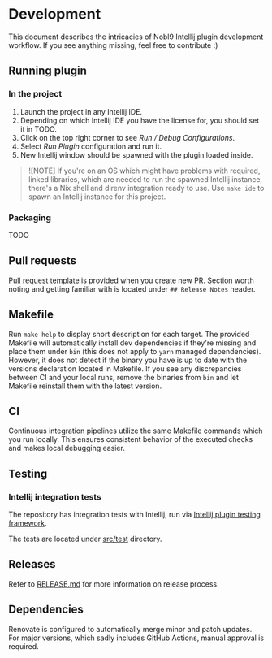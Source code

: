 # Development

This document describes the intricacies of Nobl9 Intellij plugin development workflow.
If you see anything missing, feel free to contribute :)

## Running plugin

### In the project

1. Launch the project in any Intellij IDE.
2. Depending on which Intellij IDE you have the license for, you should set it in TODO.
3. Click on the top right corner to see _Run / Debug Configurations_.
4. Select _Run Plugin_ configuration and run it.
5. New Intellij window should be spawned with the plugin loaded inside.

> ![NOTE]
> If you're on an OS which might have problems with required, linked libraries,
> which are needed to run the spawned Intellij instance,
> there's a Nix shell and direnv integration ready to use.
> Use `make ide` to spawn an Intellij instance for this project.

### Packaging

TODO

## Pull requests

[Pull request template](../.github/pull_request_template.md)
is provided when you create new PR.
Section worth noting and getting familiar with is located under
`## Release Notes` header.

## Makefile

Run `make help` to display short description for each target.
The provided Makefile will automatically install dev dependencies if they're
missing and place them under `bin`
(this does not apply to `yarn` managed dependencies).
However, it does not detect if the binary you have is up to date with the
versions declaration located in Makefile.
If you see any discrepancies between CI and your local runs, remove the
binaries from `bin` and let Makefile reinstall them with the latest version.

## CI

Continuous integration pipelines utilize the same Makefile commands which
you run locally. This ensures consistent behavior of the executed checks
and makes local debugging easier.

## Testing

### Intellij integration tests

The repository has integration tests with Intellij, run via
[Intellij plugin testing framework](https://plugins.jetbrains.com/docs/intellij/integration-tests-intro.html).

The tests are located under [src/test](../src/test) directory.

## Releases

Refer to [RELEASE.md](./RELEASE.md) for more information on release process.

## Dependencies

Renovate is configured to automatically merge minor and patch updates.
For major versions, which sadly includes GitHub Actions, manual approval
is required.
